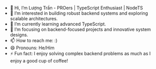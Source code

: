 - 👋 Hi, I’m Lượng Trần - PROers | TypeScript Enthusiast | NodeTS
- 👀 I’m interested in building robust backend systems and exploring scalable architectures.
- 🌱 I’m currently learning advanced TypeScript.
- 💞️ I’m focusing on backend-focused projects and innovative system designs.
- 📫 How to reach me: :)
- 😄 Pronouns: He/Him
- ⚡ Fun fact: I enjoy solving complex backend problems as much as I enjoy a good cup of coffee!
<!---
luongtt-dipro/luongtt-dipro is a ✨ special ✨ repository because its `README.md` (this file) appears on your GitHub profile.
You can click the Preview link to take a look at your changes.
--->
